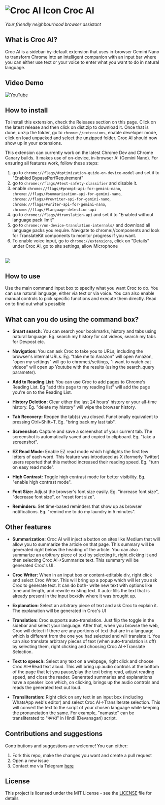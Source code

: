 # ![Croc AI Icon](https://github.com/user-attachments/assets/d0667f83-1e02-49dc-a9c7-a74a40415930) Croc AI
*Your friendly neighbourhood browser assistant* 

## What is Croc AI?
Croc AI is a sidebar-by-default extension that uses in-browser Gemini Nano to transform Chrome into an intelligent companion with an input bar where you can either use text or your voice to enter what you want to do in natural language. 

## Video Demo
[![YouTube](http://i.ytimg.com/vi/kPai4Wv5oCE/hqdefault.jpg)](https://www.youtube.com/watch?v=kPai4Wv5oCE)

## How to install
To install this extension, check the Releases section on this page. Click on the latest release and then click on dist.zip to download it. Once that is done, unzip the folder, go to `chrome://extensions`, enable developer mode, click on load unpacked and select the unzipped folder. Croc AI should now show up in your extensions.

This extension can currently work on the latest Chrome Dev and Chrome Canary builds. It makes use of on-device, in-browser AI (Gemini Nano). For ensuring all features work, follow these steps:
1. go to `chrome://flags/#optimization-guide-on-device-model` and set it to "Enabled BypassPerfRequirement"
2. go to `chrome://flags/#text-safety-classifier` and disable it.
3. enable `chrome://flags/#prompt-api-for-gemini-nano`,  `chrome://flags/#summarization-api-for-gemini-nano`, `chrome://flags/#rewriter-api-for-gemini-nano`, `chrome://flags/#writer-api-for-gemini-nano`, `chrome://flags/#language-detection-api`
4. go to `chrome://flags/#translation-api` and set it to "Enabled without language pack limit"
5. go to `chrome://on-device-translation-internals/` and download all language packs you require. Navigate to chrome://components and look for TranslateKit components to monitor progress if you want. 
6. To enable voice input, go to `chrome://extensions`, click on "Details" under Croc AI, go to site settings, allow Microphone

<br />

<img align="center" src="https://github.com/user-attachments/assets/0f80bf36-dab0-480e-9494-8aba1b3c02c4" />

## How to use
Use the main command input box to specify what you want Croc to do. You can use natural language, either via text or via voice. You can also enable manual controls to pick specific functions and execute them directly. Read on to find out what's possible

## What can you do using the command box?
- **Smart search:** You can search your bookmarks, history and tabs using natural language. Eg. search my history for cat videos, search my tabs for Devpost etc.

- **Navigation:** You can ask Croc to take you to URLs, including the browser's internal URLs. Eg. "take me to Amazon" will open Amazon, "open my settings" will go to chrome://settings, "i want to watch cat videos" will open up Youtube with the results (using the search_query parameter).

- **Add to Reading List:** You can use Croc to add pages to Chrome's Reading List. Eg "add this page to my reading list" will add the page you're on to the Reading List.

- **History Deletion:** Clear either the last 24 hours' history or your all-time history. Eg. "delete my history" will wipe the browser history.

- **Tab Recovery:** Reopen the tab(s) you closed. Functionally equivalent to pressing Ctrl+Shift+T. Eg. "bring back my last tab".

- **Screenshot:** Capture and save a screenshot of your current tab. The screenshot is automatically saved and copied to clipboard. Eg. "take a screenshot".

- **EZ Read Mode:** Enable EZ read mode which highlights the first few letters of each word. This feature was introduced as X (formerly Twitter) users reported that this method increased their reading speed. Eg. "turn on easy read mode".

- **High Contrast:** Toggle high contrast mode for better visibility. Eg. "enable high contrast mode".

- **Font Size:** Adjust the browser's font size easily. Eg. "increase font size", "decrease font size", or "reset font size".

- **Reminders:** Set time-based reminders that show up as browser notifications. Eg. "remind me to do my laundry in 5 minutes".

## Other features
- **Summarization:** Croc AI will inject a button on sites like Medium that will allow you to summarize the article on that page. This summary will be generated right below the heading of the article. You can also summarize an arbitrary piece of text by selecting it, right clicking it and then selecting Croc AI->Summarize text. This summary will be generated Croc's UI.

- **Croc Writer:** When in an input box or content-editable div, right click and select Croc Writer. This will bring up a popup which will let you ask Croc to generate text. It can do both- write new text with options like tone and length, and rewrite existing text. It auto-fills the text that is already present in the input box/div where it was brought up.

- **Explanation:** Select an arbitrary piece of text and ask Croc to explain it. The explanation will be generated in Croc's UI

- **Translation:** Croc supports auto-translation. Just flip the toggle in the sidebar and select your language. After that, when you browse the web, Croc will detect if there are any portions of text that are in a language which is different from the one you had selected and will translate it. You can also translate arbitrary pieces of text (when auto-translation is off) by selecting them, right clicking and choosing Croc AI->Translate Selection.

- **Text to speech:** Select any text on a webpage, right click and choose Croc AI->Read text aloud. This will bring up audio controls at the bottom of the page that let you pause/play the text being read, adjust reading speed, and close the reader. Generated summaries and explanations have a speaker icon which, on clicking, brings up the audio controls and reads the generated text out loud.

- **Transliteration:** Right click on any text in an input box (including WhatsApp web's editor) and select Croc AI->Transliterate selection. This will convert the text to the script of your chosen language while keeping the pronunciation the same. For example, "namaste" can be transliterated to "नमस्ते" in Hindi (Devanagari) script.

## Contributions and suggestions
Contributions and suggestions are welcome! You can either:
1. Fork this repo, make the changes you want and create a pull request
2. Open a new issue
3. Contact me via Telegram [here](https://t.me/awesamarth)

## License
This project is licensed under the MIT License - see the [LICENSE](LICENSE) file for details
